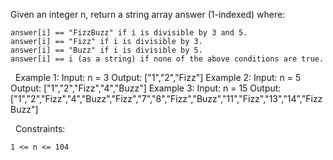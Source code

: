 Given an integer n, return a string array answer (1-indexed) where:


	answer[i] == "FizzBuzz" if i is divisible by 3 and 5.
	answer[i] == "Fizz" if i is divisible by 3.
	answer[i] == "Buzz" if i is divisible by 5.
	answer[i] == i (as a string) if none of the above conditions are true.


 
Example 1:
Input: n = 3
Output: ["1","2","Fizz"]
Example 2:
Input: n = 5
Output: ["1","2","Fizz","4","Buzz"]
Example 3:
Input: n = 15
Output: ["1","2","Fizz","4","Buzz","Fizz","7","8","Fizz","Buzz","11","Fizz","13","14","FizzBuzz"]

 
Constraints:


	1 <= n <= 104

